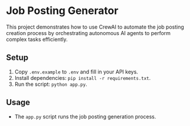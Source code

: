 # Job Posting Generator

This project demonstrates how to use CrewAI to automate the job posting creation process by orchestrating autonomous AI agents to perform complex tasks efficiently.

## Setup

1. Copy `.env.example` to `.env` and fill in your API keys.
2. Install dependencies: `pip install -r requirements.txt`.
3. Run the script: `python app.py`.

## Usage

- The `app.py` script runs the job posting generation process.
